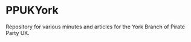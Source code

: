 PPUKYork
========

Repository for various minutes and articles for the York Branch of Pirate Party UK.

